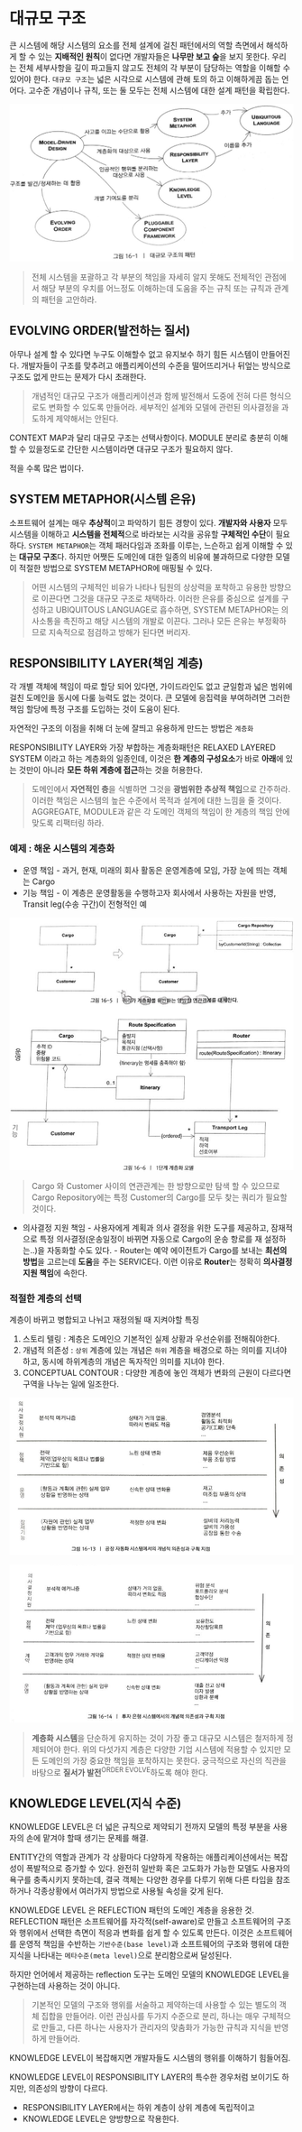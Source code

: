 # 대규모 구조

큰 시스템에 해당 시스템의 요소를 전체 설계에 걸친 패턴에서의 역할 측면에서 해석하게 할 수 있는 **지배적인 원칙**이 없다면 개발자들은 **나무만 보고 숲**을 보지 못한다. 우리는 전체 세부사항을 깊이 파고들지 않고도 전체의 각 부분이 담당하는 역할을 이해할 수 있어야 한다. `대규모 구조`는 넓은 시각으로 시스템에 관해 토의 하고 이해하게끔 돕는 언어다. 고수준 개념이나 규칙, 또는 둘 모두는 전체 시스템에 대한 설계 패턴을 확립한다.

![대규모 구조](16-enterprise-architecture.png)

> 전체 시스템을 포괄하고 각 부분의 책임을 자세히 알지 못해도 전체적인 관점에서 해당 부분의 우치를 어느정도 이해하는데 도움을 주는 규칙 또는 규칙과 관계의 패턴을 고안하라.

## EVOLVING ORDER(발전하는 질서)

아무나 설계 할 수 있다면 누구도 이해할수 없고 유지보수 하기 힘든 시스템이 만들어진다. 개발자들이 구조를 맞추려고 애플리케이션의 수준을 떨어뜨리거나 뒤엎는 방식으로 구조도 없게 만드는 문제가 다시 초래한다.

> 개념적인 대규모 구조가 애플리케이션과 함께 발전해서 도중에 전혀 다른 형식으로도 변화할 수 있도록 만들어라. 세부적인 설계와 모델에 관련된 의사결정을 과도하게 제약해서는 안된다.

CONTEXT MAP과 달리 대규모 구조는 선택사항이다. MODULE 분리로 충분히 이해할 수 있을정도로 간단한 시스템이라면 대규모 구조가 필요하지 않다.

적을 수록 많은 법이다.

## SYSTEM METAPHOR(시스템 은유)

소프트웨어 설계는 매우 **추상적**이고 파악하기 힘든 경향이 있다. **개발자와 사용자** 모두 시스템을 이해하고 **시스템을 전체적**으로 바라보는 시각을 공유할 **구체적인 수단**이 필요하다.
`SYSTEM METAPHOR`는 객체 패러다임과 조화를 이루는, 느슨하고 쉽게 이해할 수 있는 **대규모 구조**다. 하지만 어쨋든 도메인에 대한 일종의 비유에 불과하므로 다양한 모델이 적절한 방법으로 SYSTEM METAPHOR에 매핑될 수 있다.

> 어떤 시스템의 구체적인 비유가 나타나 팀원의 상상력을 포착하고 유용한 방향으로 이끈다면 그것을 대규모 구조로 채택하라. 이러한 은유를 중심으로 설계를 구성하고 UBIQUITOUS LANGUAGE로 흡수하면, SYSTEM METAPHOR는 의사소통을 촉진하고 해당 시스템의 개발로 이끈다. 그러나 모든 은유는 부정확하므로 지속적으로 점검하고 방해가 된다면 버리자.

## RESPONSIBILITY LAYER(책임 계층)
각 개별 객체에 책임이 따로 할당 되어 있다면, 가이드라인도 없고 균일함과 넓은 범위에 걸친 도메인을 동시에 다룰 능력도 없는 것이다. 큰 모델에 응집력을 부여하려면 그러한 책임 할당에 특정 구조를 도입하는 것이 도움이 된다.

자연적인 구조의 이점을 취해 더 눈에 잘띄고 유용하게 만드는 방법은 `계층화`

RESPONSIBILITY LAYER와 가장 부합하는 계층화패턴은 RELAXED LAYERED SYSTEM 이라고 하는 계층화의 일종인데, 이것은 **한 계층의 구성요소**가 바로 **아래**에 있는 것만이 아니라 **모든 하위 계층에 접근**하는 것을 허용한다.

> 도메인에서 **자연적인 층**을 식별하면 그것을 **광범위한 추상적 책임**으로 간주하라. 이러한 책임은 시스템의 높은 수준에서 목적과 설계에 대한 느낌을 줄 것이다. AGGREGATE, MODULE과 같은 각 도메인 객체의 책임이 한 계층의 책임 안에 맞도록 리팩터링 하라.

### 예제 : 해운 시스템의 계층화

- 운영 책임
	\- 과거, 현재, 미래의 회사 활동은 운영계층에 모임, 가장 눈에 띄는 객체는 Cargo
- 기능 책임
	\- 이 계층은 운영활동을 수행하고자 회사에서 사용하는 자원을 반영, Transit leg(수송 구간)이 전형적인 예

![1단계 계층화 모델](16-enterprise-architecture-first-step.png)

> Cargo 와 Customer 사이의 연관관계는 한 방향으로만 탐색 할 수 있으므로 Cargo Repository에는 특정 Customer의 Cargo를 모두 찾는 쿼리가 필요할 것이다.

- 의사결정 지원 책임
	\- 사용자에게 계획과 의사 결정을 위한 도구를 제공하고, 잠재적으로 특정 의사결정(운송일정이 바뀌면 자동으로 Cargo의 운송 항로를 재 설정하는..)을 자동화할 수도 있다.
	\- Router는 예약 에이전트가 Cargo를 보내는 **최선의 방법**을 고르는데 **도움**을 주는 SERVICE다. 이런 이유로 **Router**는 정확히 **의사결정 지원 책임**에 속한다.

### 적절한 계층의 선택

계층이 바뀌고 병합되고 나뉘고 재정의될 때 지켜야할 특징

1. 스토리 텔링 : 계층은 도메인으 기본적인 실제 상황과 우선순위를 전해줘야한다.
2. 개념적 의존성 : `상위` 계층에 있는 개념은 `하위` 계층을 배경으로 하는 의미를 지녀야 하고, 동시에 하위계층의 개념은 독자적인 의미를 지녀야 한다.
3. CONCEPTUAL CONTOUR : 다양한 계층에 놓인 객체가 변화의 근원이 다르다면 구역을 나누는 일에 일조한다.

![공장 자동화 시스템에서의 개념적 의존성과 구획지점](16-enterprise-factory.png)


![투자 은행 시스템에서의 개념적 의존성과 구획지점](16-enterprise-bank.png)

> **계층화 시스템**을 단순하게 유지하는 것이 가장 좋고 대규모 시스템은 철저하게 정제되어야 한다. 위의 다섯가지 계층은 다양한 기업 시스템에 적용할 수 있지만 모든 도메인의 가장 중요한 책임을 포착하지는 못한다. 궁극적으로 자신의 직관을 바탕으로 **질서가 발전**<sup>ORDER EVOLVE</sup>하도록 해야 한다.


## KNOWLEDGE LEVEL(지식 수준)
KNOWLEDGE LEVEL은 더 넓은 규칙으로 제약되기 전까지 모델의 특정 부분을 사용자의 손에 맡겨야 할때 생기는 문제를 해결.

ENTITY간의 역할과 관계가 각 상황마다 다양하게 작용하는 애플리케이션에서는 복잡성이 폭발적으로 증가할 수 있다. 완전히 일반화 혹은 고도화가 가능한 모델도 사용자의 욕구를 충족시키지 못하는데, 결국 객체는 다양한 경우를 다루기 위해 다른 타입을 참조하거나 각종상황에서 여러가지 방법으로 사용될 속성을 갖게 된다. 


KNOWLEDGE LEVEL 은 REFLECTION 패턴의 도메인 계층을 응용한 것.
REFLECTION 패턴은 소프트웨어를 자각적(self-aware)로 만들고 소프트웨어의 구조와 행위에서 선택한 측면이 적응과 변화를 쉽게 할 수 있도록 만든다.
이것은 소프트웨어를 운영적 책임을 수반하는 `기반수준(base level)`과 소프트웨어의 구조와 행위에 대한 지식을 나타내는 `메타수준(meta level)`으로 분리함으로써 달성된다.

하지만 언어에서 제공하는 reflection 도구는 도메인 모델의 KNOWLEDGE LEVEL을 구현하는데 사용하는 것이 아니다.

> 기본적인 모델의 구조와 행위를 서술하고 제약하는데 사용할 수 있는 별도의 객체 집합을 만들어라. 이런 관심사를 두가지 수준으로 분리, 하나는 매우 구체적으로 만들고, 다른 하나는 사용자가 관리자의 맞춤화가 가능한 규칙과 지식을 반영하게 만들어라.

KNOWLEDGE LEVEL이 복잡해지면 개발자들도 시스템의 행위를 이해하기 힘들어짐.

KNOWLEDGE LEVEL이 RESPONSIBILITY LAYER의 특수한 경우처럼 보이기도 하지만, 의존성의 방향이 다르다. 
- RESPONSIBILITY LAYER에서는 하위 계층이 상위 계층에 독립적이고
- KNOWLEDGE LEVEL은 양방향으로 작용한다.
